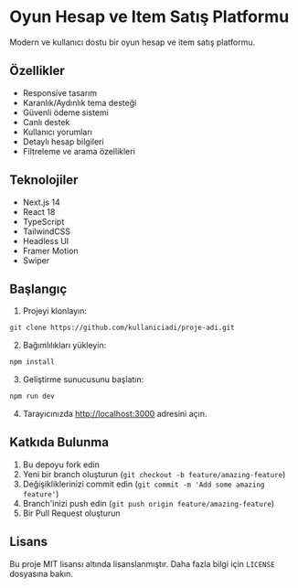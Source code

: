 # Oyun Hesap ve Item Satış Platformu

Modern ve kullanıcı dostu bir oyun hesap ve item satış platformu.

## Özellikler

- Responsive tasarım
- Karanlık/Aydınlık tema desteği
- Güvenli ödeme sistemi
- Canlı destek
- Kullanıcı yorumları
- Detaylı hesap bilgileri
- Filtreleme ve arama özellikleri

## Teknolojiler

- Next.js 14
- React 18
- TypeScript
- TailwindCSS
- Headless UI
- Framer Motion
- Swiper

## Başlangıç

1. Projeyi klonlayın:
```bash
git clone https://github.com/kullaniciadi/proje-adi.git
```

2. Bağımlılıkları yükleyin:
```bash
npm install
```

3. Geliştirme sunucusunu başlatın:
```bash
npm run dev
```

4. Tarayıcınızda [http://localhost:3000](http://localhost:3000) adresini açın.

## Katkıda Bulunma

1. Bu depoyu fork edin
2. Yeni bir branch oluşturun (`git checkout -b feature/amazing-feature`)
3. Değişikliklerinizi commit edin (`git commit -m 'Add some amazing feature'`)
4. Branch'inizi push edin (`git push origin feature/amazing-feature`)
5. Bir Pull Request oluşturun

## Lisans

Bu proje MIT lisansı altında lisanslanmıştır. Daha fazla bilgi için `LICENSE` dosyasına bakın. 
